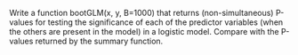 Write a function bootGLM(x, y, B=1000) that returns (non-simultaneous) P-values for testing the significance of each of the predictor variables (when the others are present in the model) in a logistic model. Compare with the P-values returned by the summary function.
